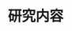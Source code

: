 ---
# An instance of the Featurette widget.
# Documentation: https://wowchemy.com/docs/page-builder/
widget: featurette

# This file represents a page section.
headless: true

# Order that this section appears on the page.
weight: 30

title: 研究内容
subtitle:

# Showcase personal skills or business features.
# - Add/remove as many `feature` blocks below as you like.
# - For available icons, see: https://wowchemy.com/docs/page-builder/#icons
feature:
- description: 专注于内存虚拟化、容器技术、内存管理等相关技术
  icon: docker
  icon_pack: custom
  name: 虚拟化技术
- description: 主要针对1) 修复性能优化方案、2) 磁盘阵列技术、3) 扩容算法及4) 分布式容错机制等方面进行研究。
  icon: recovery
  icon_pack: custom
  name: 容错与灾备
- description: 研究基于LSM-Tree的Key-Value存储系统的读写机制，优化其在不同应用场景下的读写性能
  icon: kvstore
  icon_pack: custom
  name: KV存储
- description: 对社交网络图等图数据的分析处理，主要包含图计算和图系统两个研究方向
  icon: graph
  icon_pack: custom
  name: 图分析
- description: 研究分布式机器学习系统，提升分布式训练性能，主要针对分布式场景下的迭代计算流程进行优化
  icon: AI
  icon_pack: custom
  name: 分布式机器学习
- description: 研究分布式场景下的存储问题，主要是对于分布式存储系统、分布式文件系统的问题优化
  icon: distributed
  icon_pack: custom
  name: 分布式存储系统


# Uncomment to use emoji icons.
#- icon: ":smile:"
#  icon_pack: "emoji"
#  name: "Emojiness"
#  description: "100%"  

# Uncomment to use custom SVG icons.
# Place custom SVG icon in `assets/images/icon-pack/`, creating folders if necessary.
# Reference the SVG icon name (without `.svg` extension) in the `icon` field.
#- icon: "your-custom-icon-name"
#  icon_pack: "custom"
#  name: "Surfing"
#  description: "90%"
---